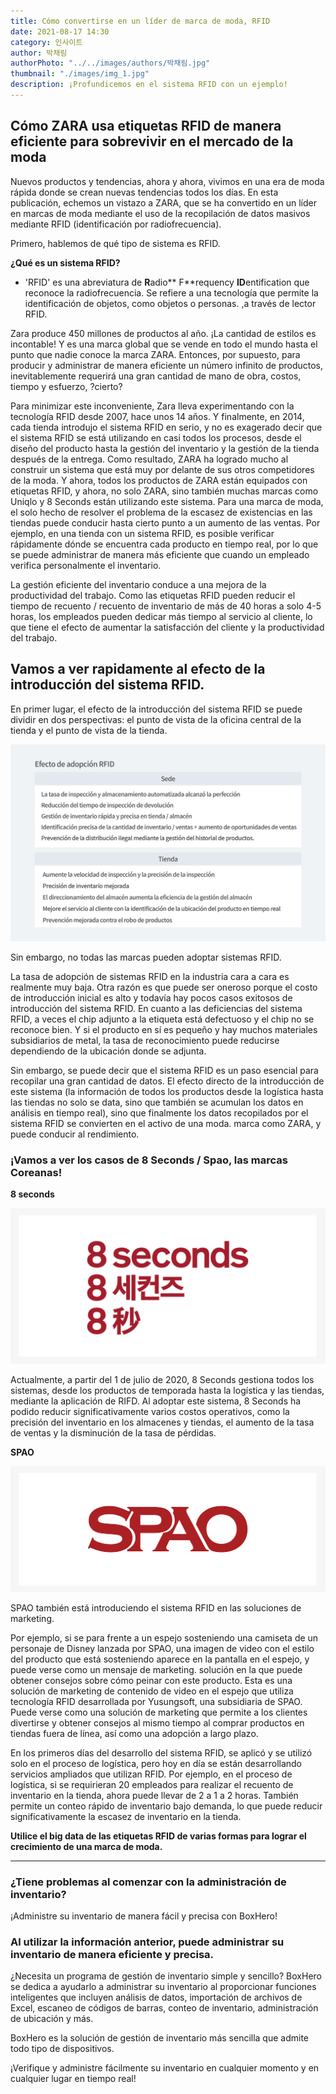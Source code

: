```yaml
---
title: Cómo convertirse en un líder de marca de moda, RFID
date: 2021-08-17 14:30
category: 인사이트
author: 박채림
authorPhoto: "../../images/authors/박채림.jpg"
thumbnail: "./images/img_1.jpg"
description: ¡Profundicemos en el sistema RFID con un ejemplo!
---
```


## Cómo ZARA usa etiquetas RFID de manera eficiente para sobrevivir en el mercado de la moda

Nuevos productos y tendencias, ahora y ahora, vivimos en una era de moda rápida donde se crean nuevas tendencias todos los días. En esta publicación, echemos un vistazo a ZARA, que se ha convertido en un líder en marcas de moda mediante el uso de la recopilación de datos masivos mediante RFID (identificación por radiofrecuencia).

Primero, hablemos de qué tipo de sistema es RFID.

<tip-box>

**¿Qué es un sistema RFID?**

- 'RFID' es una abreviatura de  **R**adio** F**requency **ID**entification que reconoce la radiofrecuencia. Se refiere a una tecnología que permite la identificación de objetos, como objetos o personas. ,a través de lector RFID.

</tip-box>



Zara produce 450 millones de productos al año. ¡La cantidad de estilos es incontable! Y es una marca global que se vende en todo el mundo hasta el punto que nadie conoce la marca ZARA. Entonces, por supuesto, para producir y administrar de manera eficiente un número infinito de productos, inevitablemente requerirá una gran cantidad de mano de obra, costos, tiempo y esfuerzo, ?cierto?

Para minimizar este inconveniente, Zara lleva experimentando con la tecnología RFID desde 2007, hace unos 14 años. Y finalmente, en 2014, cada tienda introdujo el sistema RFID en serio, y no es exagerado decir que el sistema RFID se está utilizando en casi todos los procesos, desde el diseño del producto hasta la gestión del inventario y la gestión de la tienda después de la entrega. Como resultado, ZARA ha logrado mucho al construir un sistema que está muy por delante de sus otros competidores de la moda. Y ahora, todos los productos de ZARA están equipados con etiquetas RFID, y ahora, no solo ZARA, sino también muchas marcas como Uniqlo y 8 Seconds están utilizando este sistema. Para una marca de moda, el solo hecho de resolver el problema de la escasez de existencias en las tiendas puede conducir hasta cierto punto a un aumento de las ventas. Por ejemplo, en una tienda con un sistema RFID, es posible verificar rápidamente dónde se encuentra cada producto en tiempo real, por lo que se puede administrar de manera más eficiente que cuando un empleado verifica personalmente el inventario.

La gestión eficiente del inventario conduce a una mejora de la productividad del trabajo. Como las etiquetas RFID pueden reducir el tiempo de recuento / recuento de inventario de más de 40 horas a solo 4-5 horas, los empleados pueden dedicar más tiempo al servicio al cliente, lo que tiene el efecto de aumentar la satisfacción del cliente y la productividad del trabajo.

## Vamos a ver rapidamente al efecto de la introducción del sistema RFID.

En primer lugar, el efecto de la introducción del sistema RFID se puede dividir en dos perspectivas: el punto de vista de la oficina central de la tienda y el punto de vista de la tienda.



![](images/img_2.png)

Sin embargo, no todas las marcas pueden adoptar sistemas RFID.

La tasa de adopción de sistemas RFID en la industria cara a cara es realmente muy baja. Otra razón es que puede ser oneroso porque el costo de introducción inicial es alto y todavía hay pocos casos exitosos de introducción del sistema RFID. En cuanto a las deficiencias del sistema RFID, a veces el chip adjunto a la etiqueta está defectuoso y el chip no se reconoce bien. Y si el producto en sí es pequeño y hay muchos materiales subsidiarios de metal, la tasa de reconocimiento puede reducirse dependiendo de la ubicación donde se adjunta.

Sin embargo, se puede decir que el sistema RFID es un paso esencial para recopilar una gran cantidad de datos. El efecto directo de la introducción de este sistema (la información de todos los productos desde la logística hasta las tiendas no solo se data, sino que también se acumulan los datos en análisis en tiempo real), sino que finalmente los datos recopilados por el sistema RFID se convierten en el activo de una moda. marca como ZARA, y puede conducir al rendimiento.

### ¡Vamos a ver los casos de 8 Seconds / Spao, las marcas Coreanas!

**8 seconds**

![8 seconds](images/img_3.png)

Actualmente, a partir del 1 de julio de 2020, 8 Seconds gestiona todos los sistemas, desde los productos de temporada hasta la logística y las tiendas, mediante la aplicación de RIFD. Al adoptar este sistema, 8 Seconds ha podido reducir significativamente varios costos operativos, como la precisión del inventario en los almacenes y tiendas, el aumento de la tasa de ventas y la disminución de la tasa de pérdidas.



**SPAO**

![Spao](images/img_4.png)

SPAO también está introduciendo el sistema RFID en las soluciones de marketing.

Por ejemplo, si se para frente a un espejo sosteniendo una camiseta de un personaje de Disney lanzada por SPAO, una imagen de video con el estilo del producto que está sosteniendo aparece en la pantalla en el espejo, y puede verse como un mensaje de marketing. solución en la que puede obtener consejos sobre cómo peinar con este producto. Esta es una solución de marketing de contenido de video en el espejo que utiliza tecnología RFID desarrollada por Yusungsoft, una subsidiaria de SPAO. Puede verse como una solución de marketing que permite a los clientes divertirse y obtener consejos al mismo tiempo al comprar productos en tiendas fuera de línea, así como una adopción a largo plazo.

En los primeros días del desarrollo del sistema RFID, se aplicó y se utilizó solo en el proceso de logística, pero hoy en día se están desarrollando servicios ampliados que utilizan RFID. Por ejemplo, en el proceso de logística, si se requirieran 20 empleados para realizar el recuento de inventario en la tienda, ahora puede llevar de 2 a 1 a 2 horas. También permite un conteo rápido de inventario bajo demanda, lo que puede reducir significativamente la escasez de inventario en la tienda.

**Utilice el big data de las etiquetas RFID de varias formas para lograr el crecimiento de una marca de moda.**



<hr/>

### ¿Tiene problemas al comenzar con la administración de inventario?

¡Administre su inventario de manera fácil y precisa con BoxHero!

### Al utilizar la información anterior, puede administrar su inventario de manera eficiente y precisa.

¿Necesita un programa de gestión de inventario simple y sencillo? BoxHero se dedica a ayudarlo a administrar su inventario al proporcionar funciones inteligentes que incluyen análisis de datos, importación de archivos de Excel, escaneo de códigos de barras, conteo de inventario, administración de ubicación y más.

BoxHero es la solución de gestión de inventario más sencilla que admite todo tipo de dispositivos.

¡Verifique y administre fácilmente su inventario en cualquier momento y en cualquier lugar en tiempo real!

